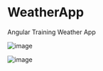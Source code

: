 # WeatherApp
Angular Training Weather App


![image](https://user-images.githubusercontent.com/52396313/152030150-a420ad41-afcf-45f5-b4c4-df9158bb6234.png)

![image](https://user-images.githubusercontent.com/52396313/152030236-fca80177-3a7a-41a5-b527-36f797dfb54b.png)

